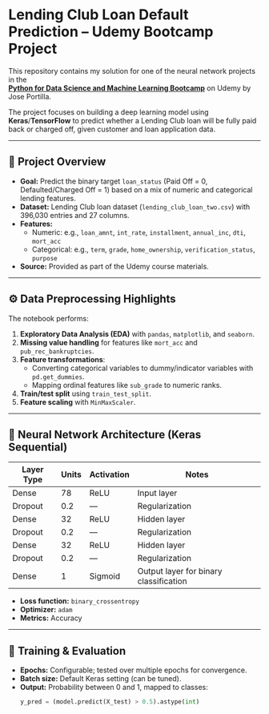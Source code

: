 # Lending Club Loan Default Prediction – Udemy Bootcamp Project

This repository contains my solution for one of the neural network projects in the  
**[Python for Data Science and Machine Learning Bootcamp](https://www.udemy.com/course/python-for-data-science-and-machine-learning-bootcamp/)** on Udemy by Jose Portilla.

The project focuses on building a deep learning model using **Keras**/**TensorFlow** to predict whether a Lending Club loan will be fully paid back or charged off, given customer and loan application data.

---

## 📌 Project Overview
- **Goal:** Predict the binary target `loan_status` (Paid Off = 0, Defaulted/Charged Off = 1) based on a mix of numeric and categorical lending features.
- **Dataset:** Lending Club loan dataset (`lending_club_loan_two.csv`) with 396,030 entries and 27 columns.
- **Features:**  
  - Numeric: e.g., `loan_amnt`, `int_rate`, `installment`, `annual_inc`, `dti`, `mort_acc`  
  - Categorical: e.g., `term`, `grade`, `home_ownership`, `verification_status`, `purpose`
- **Source:** Provided as part of the Udemy course materials.

---

## ⚙ Data Preprocessing Highlights
The notebook performs:
1. **Exploratory Data Analysis (EDA)** with `pandas`, `matplotlib`, and `seaborn`.
2. **Missing value handling** for features like `mort_acc` and `pub_rec_bankruptcies`.
3. **Feature transformations**:
   - Converting categorical variables to dummy/indicator variables with `pd.get_dummies`.
   - Mapping ordinal features like `sub_grade` to numeric ranks.
4. **Train/test split** using `train_test_split`.
5. **Feature scaling** with `MinMaxScaler`.

---

## 🧠 Neural Network Architecture (Keras Sequential)
| Layer Type | Units | Activation | Notes |
|------------|-------|------------|-------|
| Dense | 78 | ReLU | Input layer |
| Dropout | 0.2 | — | Regularization |
| Dense | 32 | ReLU | Hidden layer |
| Dropout | 0.2 | — | Regularization |
| Dense | 32 | ReLU | Hidden layer |
| Dropout | 0.2 | — | Regularization |
| Dense | 1  | Sigmoid | Output layer for binary classification |

- **Loss function:** `binary_crossentropy`
- **Optimizer:** `adam`
- **Metrics:** Accuracy

---

## 🚀 Training & Evaluation
- **Epochs:** Configurable; tested over multiple epochs for convergence.
- **Batch size:** Default Keras setting (can be tuned).
- **Output:** Probability between 0 and 1, mapped to classes:
  ```python
  y_pred = (model.predict(X_test) > 0.5).astype(int)
